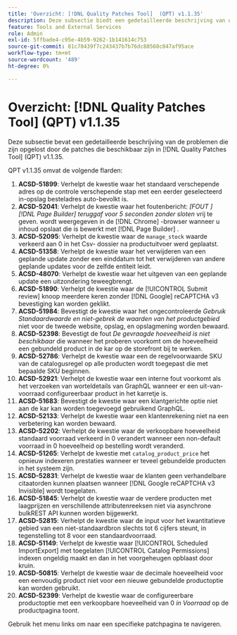 ```yaml
---
title: 'Overzicht: [!DNL Quality Patches Tool]  (QPT) v1.1.35'
description: Deze subsectie biedt een gedetailleerde beschrijving van de problemen die zijn opgelost door de patches die beschikbaar zijn in  [!DNL Quality Patches Tool]  (QPT) v1.1.35.
feature: Tools and External Services
role: Admin
exl-id: 5ffbade4-c95e-4b59-9262-1b141614c753
source-git-commit: 81c78439f7c243437b7b76dc80560c847af95ace
workflow-type: tm+mt
source-wordcount: '489'
ht-degree: 0%

---
```


# Overzicht: [!DNL Quality Patches Tool] (QPT) v1.1.35

Deze subsectie bevat een gedetailleerde beschrijving van de problemen die zijn opgelost door de patches die beschikbaar zijn in [!DNL Quality Patches Tool] (QPT) v1.1.35.

QPT v1.1.35 omvat de volgende flarden:

1. **ACSD-51899**: Verhelpt de kwestie waar het standaard verschepende adres op de controle verschepende stap met een eerder geselecteerd in-opslag besteladres auto-bevolkt is.
1. **ACSD-52041**: Verhelpt de kwestie waar het foutenbericht: *[FOUT ] [!DNL Page Builder] teruggaf voor 5 seconden zonder sloten* vrij te geven. wordt weergegeven in de [!DNL Chrome] -browser wanneer u inhoud opslaat die is bewerkt met [!DNL Page Builder] .
1. **ACSD-52095**: Verhelpt de kwestie waar de `manage_stock` waarde verkeerd aan 0 in het Csv- dossier na productuitvoer werd geplaatst.
1. **ACSD-51358**: Verhelpt de kwestie waar het verwijderen van een geplande update zonder een einddatum tot het verwijderen van andere geplande updates voor de zelfde entiteit leidt.
1. **ACSD-48070**: Verhelpt de kwestie waar het uitgeven van een geplande update een uitzondering teweegbrengt.
1. **ACSD-51890**: Verhelpt de kwestie waar de [!UICONTROL Submit review] knoop meerdere keren zonder [!DNL Google] reCAPTCHA v3 bevestiging kan worden geklikt.
1. **ACSD-51984**: Bevestigt de kwestie waar het ongecontroleerde *Gebruik Standaardwaarde en niet-gebrek de waarden van het productgebied* niet voor de tweede website, opslag, en opslagmening worden bewaard.
1. **ACSD-52398**: Bevestigt de fout *De gevraagde hoeveelheid is niet beschikbaar* die wanneer het proberen voorkomt om de hoeveelheid een gebundeld product in de kar op de storefront bij te werken.
1. **ACSD-52786**: Verhelpt de kwestie waar een de regelvoorwaarde SKU van de catalogusregel op alle producten wordt toegepast die met bepaalde SKU beginnen.
1. **ACSD-52921**: Verhelpt de kwestie waar een interne fout voorkomt als het verzoeken van worteldetails van GraphQL wanneer er een uit-van-voorraad configureerbaar product in het karretje is.
1. **ACSD-51683**: Bevestigt de kwestie waar een klantgerichte optie niet aan de kar kan worden toegevoegd gebruikend GraphQL.
1. **ACSD-52133**: Verhelpt de kwestie waar een klantenrekening niet na een verbetering kan worden bewaard.
1. **ACSD-52202**: Verhelpt de kwestie waar de verkoopbare hoeveelheid standaard voorraad verkeerd in 0 verandert wanneer een non-default voorraad in 0 hoeveelheid op bestelling wordt veranderd.
1. **ACSD-51265**: Verhelpt de kwestie met `catalog_product_price` het opnieuw indexeren prestaties wanneer er teveel gebundelde producten in het systeem zijn.
1. **ACSD-52831**: Verhelpt de kwestie waar de klanten geen verhandelbare citaatorden kunnen plaatsen wanneer [!DNL Google reCAPTCHA v3 Invisible] wordt toegelaten.
1. **ACSD-51845**: Verhelpt de kwestie waar de verdere producten met laagprijzen en verschillende attributenreeksen niet via asynchrone bulkREST API kunnen worden bijgewerkt.
1. **ACSD-52815**: Verhelpt de kwestie waar de input voor het kwantitatieve gebied van een niet-standaardbron slechts tot 6 cijfers steunt, in tegenstelling tot 8 voor een standaardvoorraad.
1. **ACSD-51149**: Verhelpt de kwestie waar [!UICONTROL Scheduled ImportExport] met toegelaten [!UICONTROL Catalog Permissions] indexen ongeldig maakt en dan in het voorgeheugen opblaast door kruin.
1. **ACSD-50815**: Verhelpt de kwestie waar de decimale hoeveelheid voor een eenvoudig product niet voor een nieuwe gebundelde productoptie kan worden gebruikt.
1. **ACSD-52399**: Verhelpt de kwestie waar de configureerbare productoptie met een verkoopbare hoeveelheid van 0 *in Voorraad* op de productpagina toont.

Gebruik het menu links om naar een specifieke patchpagina te navigeren.
